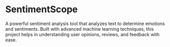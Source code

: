 # SentimentScope
A powerful sentiment analysis tool that analyzes text to determine emotions and sentiments. Built with advanced machine learning techniques, this project helps in understanding user opinions, reviews, and feedback with ease.
